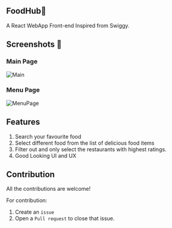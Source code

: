 ## FoodHub🍴
A React WebApp Front-end Inspired from Swiggy.

## Screenshots 🥃
### Main Page

![Main](https://github.com/shubhxg/FoodHub/assets/69891912/a0d9a022-34de-41ab-a859-19b0165c18fc)

### Menu Page
![MenuPage](https://github.com/shubhxg/FoodHub/assets/69891912/d03489b2-5bb7-4da7-83e6-a12c3db05eab)

## Features
1. Search your favourite food
2. Select different food from the list of delicious food items
3. Filter out and only select the restaurants with highest ratings.
4. Good Looking UI and UX

## Contribution
All the contributions are welcome!

For contribution: 
1. Create an `issue`
2. Open a `Pull request` to close that issue.
